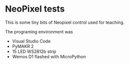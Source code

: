 # NeoPixel tests

This is some tiny bits of Neopixel control used for teaching.

The programing environment was
 * Visual Studio Code
 * PyMAKR 2
 * 15 LED WS2812b strip
 * Wemos D1 flashed with MicroPython
